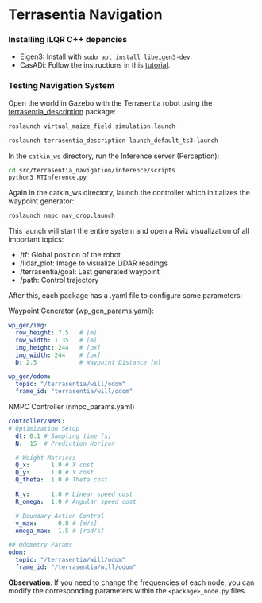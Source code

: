# Terrasentia Navigation

### Installing iLQR C++ depencies

* Eigen3: Install with `sudo apt install libeigen3-dev`.
* CasADi: Follow the instructions in this [tutorial](https://github.com/zehuilu/Tutorial-on-CasADi-with-CPP).


### Testing Navigation System

Open the world in Gazebo with the Terrasentia robot using the [terrasentia_description](https://github.com/Felipe-Tommaselli/terrasentia_description) package:

```bash
roslaunch virtual_maize_field simulation.launch
```
```bash
roslaunch terrasentia_description launch_default_ts3.launch
```

In the `catkin_ws` directory, run the Inference server (Perception):

```bash
cd src/terrasentia_navigation/inference/scripts
python3 RTInference.py    
```

Again in the catkin_ws directory, launch the controller which initializes the waypoint generator:

```bash
roslaunch nmpc nav_crop.launch     
```

This launch will start the entire system and open a Rviz visualization of all important topics:

* /tf: Global position of the robot
* /lidar_plot: Image to visualize LiDAR readings
* /terrasentia/goal: Last generated waypoint
* /path: Control trajectory

After this, each package has a .yaml file to configure some parameters:

Waypoint Generator (wp_gen_params.yaml):
```yaml
wp_gen/img:
  row_height: 7.5   # [m]
  row_width: 1.35   # [m]
  img_height: 244   # [px]
  img_width: 244    # [px]
  D: 2.5            # Waypoint Distance [m]

wp_gen/odom:
  topic: "/terrasentia/will/odom"
  frame_id: "terrasentia/will/odom"

```

NMPC Controller (nmpc_params.yaml)
```yaml
controller/NMPC: 
# Optimization Setup
  dt: 0.1 # Sampling time [s]
  N:  15  # Prediction Horizon

  # Weight Matrices
  Q_x:      1.0 # X cost
  Q_y:      1.0 # Y cost
  Q_theta:  1.0 # Theta cost

  R_v:      1.0 # Linear speed cost
  R_omega:  1.0 # Angular speed cost

  # Boundary Action Control
  v_max:      0.8 # [m/s]
  omega_max:  1.5 # [rad/s]

## Odometry Params
odom:
  topic: "/terrasentia/will/odom"
  frame_id: "/terrasentia/will/odom"

```

**Observation**: If you need to change the frequencies of each node, you can modify the corresponding parameters within the `<package>_node.py` files.